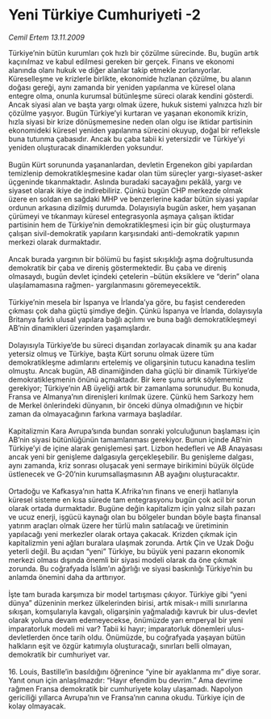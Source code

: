 # Yeni Türkiye Cumhuriyeti -2

*Cemil Ertem 13.11.2009*

<div class="taraf_structure_2col_1zq">
<div class="margen_n">



 <p>Türkiye’nin bütün kurumları çok hızlı bir çözülme sürecinde. Bu, bugün artık kaçınılmaz ve kabul edilmesi gereken bir gerçek. Finans ve ekonomi alanında olanı hukuk ve diğer alanlar takip etmekle zorlanıyorlar. Küreselleşme ve krizlerle birlikte, ekonomide hızlanan çözülme, bu alanın doğası gereği, aynı zamanda bir yeniden yapılanma ve küresel olana entegre olma, onunla kurumsal bütünleşme süreci olarak kendini gösterdi. Ancak siyasi alan ve başta yargı olmak üzere, hukuk sistemi yalnızca hızlı bir çözülme yaşıyor. Bugün Türkiye’yi kurtaran ve yaşanan ekonomik krizin, hızla siyasi bir krize dönüşmemesine neden olan olgu ise iktidar partisinin ekonomideki küresel yeniden yapılanma sürecini okuyup, doğal bir refleksle buna tutunma çabasıdır. Ancak bu çaba tabii ki yetersizdir ve Türkiye’yi yeniden oluşturacak dinamiklerden yoksundur. <br/><br/>Bugün Kürt sorununda yaşananlardan, devletin Ergenekon gibi yapılardan temizlenip demokratikleşmesine kadar olan tüm süreçler yargı-siyaset-asker üçgeninde tıkanmaktadır. Aslında buradaki sacayağını pekâlâ, yargı ve siyaset olarak ikiye de indirebiliriz. Çünkü bugün CHP merkezde olmak üzere en soldan en sağdaki MHP ve benzerlerine kadar bütün siyasi yapılar ordunun arkasına dizilmiş durumda. Dolayısıyla bugün asker, hem yaşanan çürümeyi ve tıkanmayı küresel entegrasyonla aşmaya çalışan iktidar partisinin hem de Türkiye’nin demokratikleşmesi için bir güç oluşturmaya çalışan sivil-demokratik yapıların karşısındaki anti-demokratik yapının merkezi olarak durmaktadır. <br/><br/>Ancak burada yargının bir bölümü bu faşist sıkışıklığı aşma doğrultusunda demokratik bir çaba ve direniş göstermektedir. Bu çaba ve direniş olmasaydı, bugün devlet içindeki çetelerin –bütün eksiklere ve “derin” olana ulaşılamamasına rağmen- yargılanmasını göremeyecektik. <br/><br/>Türkiye’nin mesela bir İspanya ve İrlanda’ya göre, bu faşist cendereden çıkması çok daha güçtü şimdiye değin. Çünkü İspanya ve İrlanda, dolayısıyla Britanya farklı ulusal yapılara bağlı açılımı ve buna bağlı demokratikleşmeyi AB’nin dinamikleri üzerinden yaşamışlardır. <br/><br/>Dolayısıyla Türkiye’de bu süreci dışarıdan zorlayacak dinamik şu ana kadar yetersiz olmuş ve Türkiye, başta Kürt sorunu olmak üzere tüm demokratikleşme adımlarını ertelemiş ve oligarşinin tutucu kanadına teslim olmuştu. Ancak bugün, AB dinamiğinden daha güçlü bir dinamik Türkiye’de demokratikleşmenin önünü açmaktadır. Bir kere şunu artık söylememiz gerekiyor; Türkiye’nin AB üyeliği artık bir zamanlama sorunudur. Bu konuda, Fransa ve Almanya’nın direnişleri kırılmak üzere. Çünkü hem Sarkozy hem de Merkel önlerindeki dünyanın, bir önceki dünya olmadığının ve hiçbir zaman da olmayacağının farkına varmaya başladılar. <br/><br/>Kapitalizmin Kara Avrupa’sında bundan sonraki yolculuğunun başlaması için AB’nin siyasi bütünlüğünün tamamlanması gerekiyor. Bunun içinde AB’nin Türkiye’yi de içine alarak genişlemesi şart. Lizbon hedefleri ve AB Anayasası ancak yeni bir genişleme dalgasıyla gerçekleşebilir. Bu genişleme dalgası, aynı zamanda, kriz sonrası oluşacak yeni sermaye birikimini büyük ölçüde üstlenecek ve G-20’nin kurumsallaşmasının AB ayağını oluşturacaktır. <br/><br/>Ortadoğu ve Kafkasya’nın hatta K.Afrika’nın finans ve enerji hatlarıyla küresel sisteme en kısa sürede tam entegrasyonu bugün çok acil bir sorun olarak ortada durmaktadır. Bugüne değin kapitalizm için yalnız silah pazarı ve ucuz enerji, işgücü kaynağı olan bu bölgeler bundan böyle başta finansal yatırım araçları olmak üzere her türlü malın satılacağı ve üretiminin yapılacağı yeni merkezler olarak ortaya çakacak. Krizden çıkmak için kapitalizmin yeni ağları buralara ulaşmak zorunda. Artık Çin ve Uzak Doğu yeterli değil. Bu açıdan “yeni” Türkiye, bu büyük yeni pazarın ekonomik merkezi olması dışında önemli bir siyasi modeli olarak da öne çıkmak zorunda. Bu coğrafyada İslâm’ın ağırlığı ve siyasi baskınlığı Türkiye’nin bu anlamda önemini daha da arttırıyor. <br/><br/>İşte tam burada karşımıza bir model tartışması çıkıyor. Türkiye gibi “yeni dünya” düzeninin merkez ülkelerinden birisi, artık misak-ı milli sınırlarına sıkışan, komşularıyla kavgalı, oligarşinin yağmaladığı kavruk bir ulus-devlet olarak yoluna devam edemeyecekse, önümüzde yarı emperyal bir yeni imparatorluk modeli mi var? Tabii ki hayır; imparatorluk dönemleri ulus-devletlerden önce tarih oldu. Önümüzde, bu coğrafyada yaşayan bütün halkların eşit ve özgür katımıyla oluşturacağı, sınırları belli olmayan, demokratik bir cumhuriyet var. <br/><br/>16. Louis, Bastille’in basıldığını öğrenince “yine bir ayaklanma mı” diye sorar. Yanıt onun için anlaşılmazdır: “Hayır efendim bu devrim.” Ama devrime rağmen Fransa demokratik bir cumhuriyete kolay ulaşamadı. Napolyon gericiliği yıllarca Avrupa’nın ve Fransa’nın canına okudu. Türkiye için de kolay olmayacak.</p>
<br/>
<br/>
<br/>



<br/>


<div id="taraf_not">
</div>

</div>


</div>
